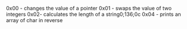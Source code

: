 0x00 - changes the value of a pointer
0x01 - swaps the value of two integers
0x02- calculates the length of a string0;136;0c
0x04 - prints an array of char in reverse